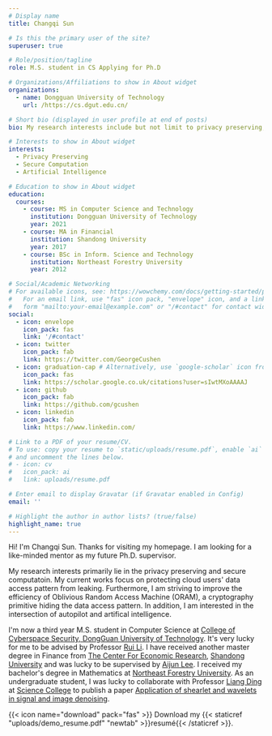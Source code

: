 ```yaml
---
# Display name
title: Changqi Sun

# Is this the primary user of the site?
superuser: true

# Role/position/tagline
role: M.S. student in CS Applying for Ph.D

# Organizations/Affiliations to show in About widget
organizations:
  - name: Dongguan University of Technology
    url: /https://cs.dgut.edu.cn/

# Short bio (displayed in user profile at end of posts)
bio: My research interests include but not limit to privacy preserving, artifical intelligence and programmable matter.

# Interests to show in About widget
interests:
  - Privacy Preserving
  - Secure Computation 
  - Artificial Intelligence

# Education to show in About widget
education:
  courses:
    - course: MS in Computer Science and Technology
      institution: Dongguan University of Technology
      year: 2021
    - course: MA in Financial
      institution: Shandong University
      year: 2017
    - course: BSc in Inform. Science and Technology
      institution: Northeast Forestry University
      year: 2012

# Social/Academic Networking
# For available icons, see: https://wowchemy.com/docs/getting-started/page-builder/#icons
#   For an email link, use "fas" icon pack, "envelope" icon, and a link in the
#   form "mailto:your-email@example.com" or "/#contact" for contact widget.
social:
  - icon: envelope
    icon_pack: fas
    link: '/#contact'
  - icon: twitter
    icon_pack: fab
    link: https://twitter.com/GeorgeCushen
  - icon: graduation-cap # Alternatively, use `google-scholar` icon from `ai` icon pack
    icon_pack: fas
    link: https://scholar.google.co.uk/citations?user=sIwtMXoAAAAJ
  - icon: github
    icon_pack: fab
    link: https://github.com/gcushen
  - icon: linkedin
    icon_pack: fab
    link: https://www.linkedin.com/

# Link to a PDF of your resume/CV.
# To use: copy your resume to `static/uploads/resume.pdf`, enable `ai` icons in `params.toml`,
# and uncomment the lines below.
# - icon: cv
#   icon_pack: ai
#   link: uploads/resume.pdf

# Enter email to display Gravatar (if Gravatar enabled in Config)
email: ''

# Highlight the author in author lists? (true/false)
highlight_name: true
---
```

Hi! I'm Changqi Sun. Thanks for visiting my homepage. 
I am looking for a like-minded mentor as my future Ph.D. supervisor. 

My research interests primarily lie in the privacy preserving and secure computatoin. My current works focus on protecting cloud users' data access pattern from leaking. Furthermore, I am striving to improve the efficiency of Oblivious Random Access Machine (ORAM), a cryptography primitive hiding the data access pattern. In addition, I am interested in the intersection of autopilot and artifical intelligence. 

I'm now a third year M.S. student in Computer Science at [College of Cyberspace Security, DongGuan University of Technology](https://cs.dgut.edu.cn/index.htm). It's very lucky for me to be advised by Professor [Rui Li](https://ieeexplore.ieee.org/author/37071988400).
I have received another master degree in Finance from [The Center For Economic Research](http://www.cer.sdu.edu.cn/), [Shandong University](https://www.sdu.edu.cn/) and was lucky to be supervised by [Aijun Lee](https://faculty.sdu.edu.cn/liaijun/zh_CN/index/604687/list/index.htm).
I received my bachelor's degree in Mathematics at [Northeast Forestry University](https://www.nefu.edu.cn/index.htm).
As an undergraduate student, I was lucky to collaborate with Professor [Liang Ding](https://science.nefu.edu.cn/info/1223/2274.htm) at [Science College](https://science.nefu.edu.cn/) to publish a paper [Application of shearlet and wavelets in signal and image denoising](https://kns.cnki.net/kcms/detail/detail.aspx?dbcode=CJFD&dbname=CJFDLAST2016&filename=HLDZ201602022&uniplatform=NZKPT&v=qqgVrzQAwQp76MgW50x01ghdLI8qj47sDDeXf9n-x0VHqGgvkZZjPtp7VJM67cFv).

{{< icon name="download" pack="fas" >}} Download my {{< staticref "uploads/demo_resume.pdf" "newtab" >}}resumé{{< /staticref >}}.
